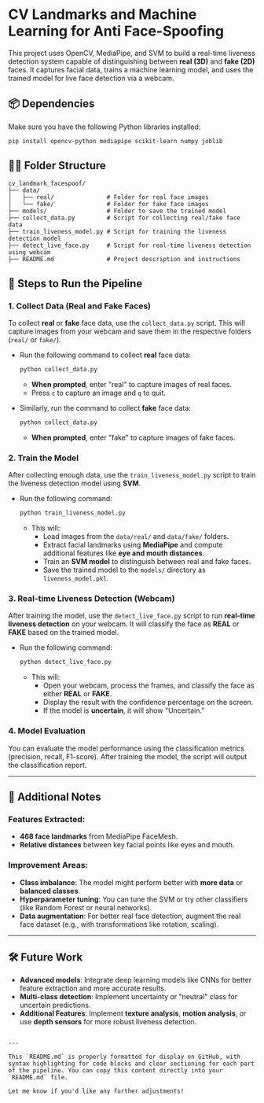 # CV Landmarks and Machine Learning for Anti Face-Spoofing

This project uses OpenCV, MediaPipe, and SVM to build a real-time liveness detection system capable of distinguishing between **real (3D)** and **fake (2D)** faces. It captures facial data, trains a machine learning model, and uses the trained model for live face detection via a webcam.

## 📦 **Dependencies**

Make sure you have the following Python libraries installed:

```bash
pip install opencv-python mediapipe scikit-learn numpy joblib
```

## 🧑‍💻 **Folder Structure**

```
cv_landmark_facespoof/
├── data/
│   ├── real/               # Folder for real face images
│   └── fake/               # Folder for fake face images
├── models/                 # Folder to save the trained model
├── collect_data.py         # Script for collecting real/fake face data
├── train_liveness_model.py # Script for training the liveness detection model
├── detect_live_face.py     # Script for real-time liveness detection using webcam
├── README.md               # Project description and instructions
```

## 🚀 **Steps to Run the Pipeline**

### 1. **Collect Data (Real and Fake Faces)**

To collect **real** or **fake** face data, use the `collect_data.py` script. This will capture images from your webcam and save them in the respective folders (`real/` or `fake/`).

- Run the following command to collect **real** face data:
  ```bash
  python collect_data.py
  ```
  - **When prompted**, enter "real" to capture images of real faces.
  - Press `c` to capture an image and `q` to quit.

- Similarly, run the command to collect **fake** face data:
  ```bash
  python collect_data.py
  ```
  - **When prompted**, enter "fake" to capture images of fake faces.

### 2. **Train the Model**

After collecting enough data, use the `train_liveness_model.py` script to train the liveness detection model using **SVM**.

- Run the following command:
  ```bash
  python train_liveness_model.py
  ```
  - This will:
    - Load images from the `data/real/` and `data/fake/` folders.
    - Extract facial landmarks using **MediaPipe** and compute additional features like **eye and mouth distances**.
    - Train an **SVM model** to distinguish between real and fake faces.
    - Save the trained model to the `models/` directory as `liveness_model.pkl`.

### 3. **Real-time Liveness Detection (Webcam)**

After training the model, use the `detect_live_face.py` script to run **real-time liveness detection** on your webcam. It will classify the face as **REAL** or **FAKE** based on the trained model.

- Run the following command:
  ```bash
  python detect_live_face.py
  ```
  - This will:
    - Open your webcam, process the frames, and classify the face as either **REAL** or **FAKE**.
    - Display the result with the confidence percentage on the screen.
    - If the model is **uncertain**, it will show "Uncertain."

### 4. **Model Evaluation**

You can evaluate the model performance using the classification metrics (precision, recall, F1-score). After training the model, the script will output the classification report.

---

## 📝 **Additional Notes**

### **Features Extracted**:
- **468 face landmarks** from MediaPipe FaceMesh.
- **Relative distances** between key facial points like eyes and mouth.

### **Improvement Areas**:
- **Class imbalance**: The model might perform better with **more data** or **balanced classes**.
- **Hyperparameter tuning**: You can tune the SVM or try other classifiers (like Random Forest or neural networks).
- **Data augmentation**: For better real face detection, augment the real face dataset (e.g., with transformations like rotation, scaling).

---

## 🛠️ **Future Work**

- **Advanced models**: Integrate deep learning models like CNNs for better feature extraction and more accurate results.
- **Multi-class detection**: Implement uncertainty or "neutral" class for uncertain predictions.
- **Additional Features**: Implement **texture analysis**, **motion analysis**, or use **depth sensors** for more robust liveness detection.
```

---

This `README.md` is properly formatted for display on GitHub, with syntax highlighting for code blocks and clear sectioning for each part of the pipeline. You can copy this content directly into your `README.md` file.

Let me know if you'd like any further adjustments!
